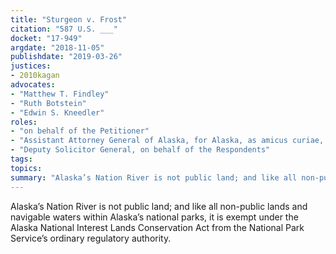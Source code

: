 ```yaml
---
title: "Sturgeon v. Frost"
citation: "587 U.S. ___"
docket: "17-949"
argdate: "2018-11-05"
publishdate: "2019-03-26"
justices:
- 2010kagan
advocates:
- "Matthew T. Findley"
- "Ruth Botstein"
- "Edwin S. Kneedler"
roles:
- "on behalf of the Petitioner"
- "Assistant Attorney General of Alaska, for Alaska, as amicus curiae, supporting the Petitioner"
- "Deputy Solicitor General, on behalf of the Respondents"
tags:
topics:
summary: "Alaska’s Nation River is not public land; and like all non-public lands and navigable waters within Alaska’s national parks, it is exempt under the Alaska National Interest Lands Conservation Act from the National Park Service’s ordinary regulatory authority."
---
```

Alaska’s Nation River is not public land; and like all non-public lands and navigable waters within Alaska’s national parks, it is exempt under the Alaska National Interest Lands Conservation Act from the National Park Service’s ordinary regulatory authority.